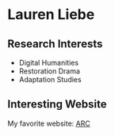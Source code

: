 # Lauren Liebe 

## Research Interests 
* Digital Humanities
* Restoration Drama
* Adaptation Studies

## Interesting Website
My favorite website: [ARC](www.ar-c.org)
